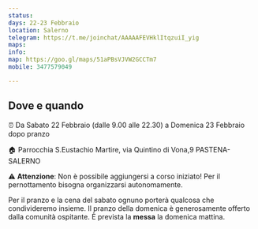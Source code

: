 ```yaml
---
status:
days: 22-23 Febbraio
location: Salerno
telegram: https://t.me/joinchat/AAAAAFEVHklItqzuiI_yig
maps: 
info: 
map: https://goo.gl/maps/51aPBsVJVW2GCCTm7
mobile: 3477579049

---
```

## Dove e quando

⏰  Da Sabato 22 Febbraio (dalle 9.00 alle 22.30) a Domenica 23 Febbraio dopo pranzo

🏠 Parrocchia S.Eustachio Martire, via Quintino di Vona,9 
PASTENA-SALERNO

⚠️ **Attenzione**: Non è possibile aggiungersi a corso iniziato! Per il pernottamento bisogna organizzarsi autonomamente.

Per il pranzo e la cena del sabato ognuno porterà qualcosa che condivideremo insieme.  Il pranzo della domenica è generosamente offerto dalla comunità ospitante. È prevista la **messa** la domenica mattina.
